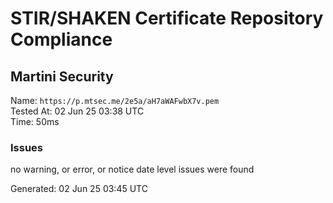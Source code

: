# STIR/SHAKEN Certificate Repository Compliance

## Martini Security

Name: `https://p.mtsec.me/2e5a/aH7aWAFwbX7v.pem`\
Tested At: 02 Jun 25 03:38 UTC\
Time: 50ms

### Issues

no warning, or error, or notice date level issues were found

Generated: 02 Jun 25 03:45 UTC